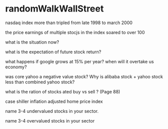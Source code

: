 # randomWalkWallStreet

nasdaq index more than tripled from late 1998 to march 2000

the price earnings of multiple stocjs in the index soared to over 100

what is the situation now?

what is the expectation of future stock return?

what happens if google grows at 15% per year?  when will it overtake us economy?


was core yahoo a negative value stock? Why is alibaba stock + yahoo stock less than combined yahoo  stock?



what is the ration of stocks ated buy vs sell ? (Page 88)



case shiller inflation adjusted home price index

name 3-4 undervalued stocks in your sector.

name 3-4 overvalued stocks in your sector




 
